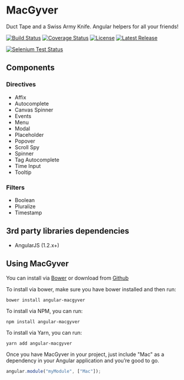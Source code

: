 # MacGyver

Duct Tape and a Swiss Army Knife. Angular helpers for all your friends!

[![Build Status](http://img.shields.io/travis/angular-macgyver/MacGyver/master.svg?style=flat-square)](https://travis-ci.org/angular-macgyver/MacGyver)
[![Coverage Status](https://img.shields.io/coveralls/angular-macgyver/MacGyver/master.svg?style=flat-square)](https://coveralls.io/r/angular-macgyver/MacGyver?branch=master)
[![License](http://img.shields.io/badge/license-MIT-green.svg?style=flat-square)](https://github.com/angular-macgyver/MacGyver/blob/master/LICENSE)
[![Latest Release](http://img.shields.io/github/release/angular-macgyver/MacGyver.svg?style=flat-square)](https://github.com/angular-macgyver/MacGyver/releases/latest)

[![Selenium Test Status](https://saucelabs.com/browser-matrix/macgyver-ci.svg)](https://saucelabs.com/u/macgyver-ci)

## Components ##

### Directives ###
 - Affix
 - Autocomplete
 - Canvas Spinner
 - Events
 - Menu
 - Modal
 - Placeholder
 - Popover
 - Scroll Spy
 - Spinner
 - Tag Autocomplete
 - Time Input
 - Tooltip

### Filters ###
 - Boolean
 - Pluralize
 - Timestamp

## 3rd party libraries dependencies ##
 - AngularJS (1.2.x+)

## Using MacGyver ##
You can install via [Bower](http://www.bower.io) or download from [Github](https://github.com/angular-macgyver/MacGyver/archive/master.zip)

To install via bower, make sure you have bower installed and then run:

```
bower install angular-macgyver
```

To install via NPM, you can run:

```
npm install angular-macgyver
```

To install via Yarn, you can run:
```
yarn add angular-macgyver
```

Once you have MacGyver in your project, just include "Mac" as a dependency in your Angular application and you’re good to go.

```javascript
angular.module("myModule", ["Mac"]);
```
